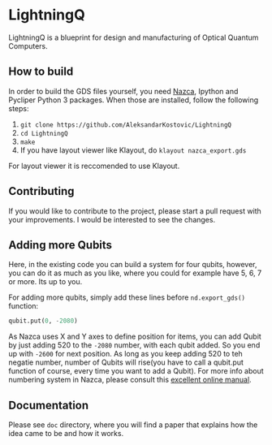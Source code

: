 # LightningQ
LightningQ is a blueprint for design and manufacturing of Optical Quantum Computers.

## How to build

In order to build the GDS files yourself, you need [Nazca](https://nazca-design.org), Ipython and Pycliper Python 3 packages.
When those are installed, follow the following steps:
1. `git clone https://github.com/AleksandarKostovic/LightningQ`
2. `cd LightningQ`
3. `make`
4. If you have layout viewer like Klayout, do `klayout nazca_export.gds`

For layout viewer it is reccomended to use Klayout.

## Contributing

If you would like to contribute to the project, please start a pull request with your improvements. I would be interested to see the changes.

## Adding more Qubits

Here, in the existing code you can build a system for four qubits, however, you can do it as much as you like, where you could for example have 5, 6, 7 or more. Its up to you.

For adding more qubits, simply add these lines before `nd.export_gds()` function:

```python
qubit.put(0, -2080)
```
As Nazca uses X and Y axes to define position for items, you can add Qubit by just adding 520 to the `-2080` number, with each qubit added. So you end up with `-2600` for next position. As long as you keep adding 520 to teh negatie number, number of Qubits will rise(you have to call a qubit.put function of course, every time you want to add a Qubit). For more info about numbering system in Nazca, please consult this [excellent online manual](https://nazca-design.org/manual/getting_started.html).

## Documentation

Please see `doc` directory, where you will find a paper that explains how the idea came to be and how it works.
